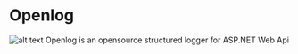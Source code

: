 # Openlog
![alt text](https://github.com/salimdeveloper/Openlog/blob/main/blob/image.PNGimage.png?raw=true)
Openlog is an opensource structured logger for ASP.NET Web Api

